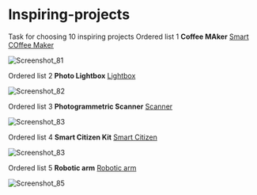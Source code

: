 # Inspiring-projects
Task for choosing 10 inspiring projects
Ordered list 1
**Coffee MAker**
[Smart COffee Maker](https://wikifactory.com/@silvialugo/smart-coffee-maker?_gl=1*1cr005p*_gcl_au*MTc2ODAxMTQ5NC4xNzMwMjc0NTA4*_ga*MTI4NjQxOTg4NC4xNzMwMjc0NTA4*_ga_2MBQ5CB4ZD*MTczMDI3NDUwNy4xLjAuMTczMDI3NDYxNC42MC4wLjA.)

![Screenshot_81](https://github.com/user-attachments/assets/aca11a5e-d016-4e71-b1ce-07479aa1b657)

Ordered list 2
**Photo Lightbox**
[Lightbox](https://wikifactory.com/@nicolefodale/photo-lightbox?_gl=1*626wa6*_gcl_au*MTc2ODAxMTQ5NC4xNzMwMjc0NTA4*_ga*MTI4NjQxOTg4NC4xNzMwMjc0NTA4*_ga_2MBQ5CB4ZD*MTczMDI3NDUwNy4xLjEuMTczMDI3NTUxOS41OS4wLjA.)

![Screenshot_82](https://github.com/user-attachments/assets/6d65ee96-286f-4b4e-a4dd-735250d43f0c)


Ordered list 3
**Photogrammetric Scanner**
[Scanner](https://wikifactory.com/+opendot/photogrammetric-scanner?_gl=1*1mnftpy*_gcl_au*MTc2ODAxMTQ5NC4xNzMwMjc0NTA4*_ga*MTI4NjQxOTg4NC4xNzMwMjc0NTA4*_ga_2MBQ5CB4ZD*MTczMDI3NDUwNy4xLjEuMTczMDI3NTY4Ny41OS4wLjA.)

![Screenshot_83](https://github.com/user-attachments/assets/d9e70acd-a2ea-475a-a3a0-4c183ca660c6)

Ordered list 4
**Smart Citizen Kit**
[Smart Citizen](https://wikifactory.com/+fablabbcn/smart-citizen-kit?_gl=1*1k25876*_gcl_au*MTc2ODAxMTQ5NC4xNzMwMjc0NTA4*_ga*MTI4NjQxOTg4NC4xNzMwMjc0NTA4*_ga_2MBQ5CB4ZD*MTczMDI3NDUwNy4xLjEuMTczMDI3NTY4Ny41OS4wLjA.)

![Screenshot_83](https://github.com/user-attachments/assets/bbaf15b7-e7bc-4d2a-8b11-394526d3a498)


Ordered list 5
**Robotic arm**
[Robotic arm](https://wikifactory.com/@avishek/krab-v10?_gl=1*jy9d52*_gcl_au*MTc2ODAxMTQ5NC4xNzMwMjc0NTA4*_ga*MTI4NjQxOTg4NC4xNzMwMjc0NTA4*_ga_2MBQ5CB4ZD*MTczMDI3NDUwNy4xLjEuMTczMDI3NjA2Ni41OS4wLjA.)

![Screenshot_85](https://github.com/user-attachments/assets/66a5f48a-516b-48a0-a197-91a285f29c56)
